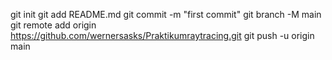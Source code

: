git init
git add README.md
git commit -m "first commit"
git branch -M main
git remote add origin https://github.com/wernersasks/Praktikumraytracing.git
git push -u origin main
